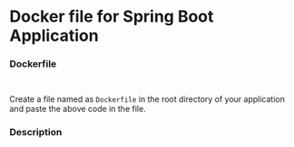 # Docker file for Spring Boot Application

### Dockerfile
```


```
Create a file named as `Dockerfile` in the root directory of your application and paste the above code in the file.

### Description